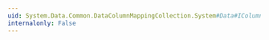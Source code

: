 ```yaml
---
uid: System.Data.Common.DataColumnMappingCollection.System#Data#IColumnMappingCollection#GetByDataSetColumn(System.String)
internalonly: False
---
```

